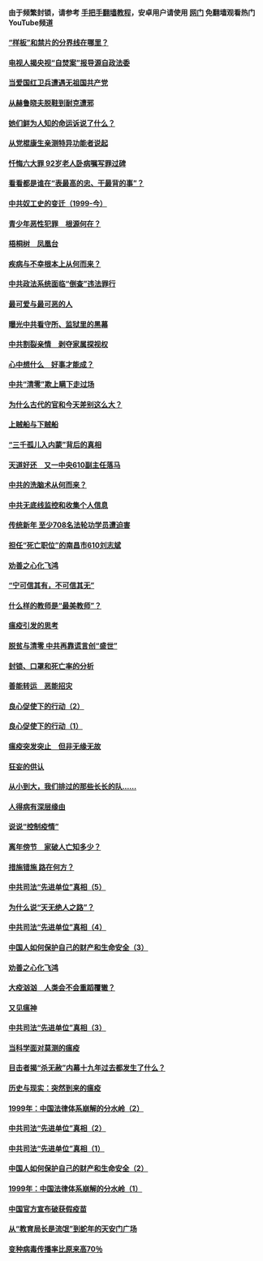 #### 由于频繁封锁，请参考 [手把手翻墙教程](https://github.com/gfw-breaker/guides/wiki/)，安卓用户请使用 [网门](https://github.com/gfw-breaker/nogfw/blob/master/dl.md?t=04070401) 免翻墙观看热门YouTube频道 

#### [“样板”和禁片的分界线在哪里？](../pages/19/422704.md?t=04070401) 

#### [电视人揭央视“自焚案”报导源自政法委](../pages/19/422770.md?t=04070401) 

#### [当爱国红卫兵遭遇无祖国共产党](../pages/19/422848.md?t=04070401) 

#### [从赫鲁晓夫脱鞋到耐克遭邪](../pages/19/422826.md?t=04070401) 

#### [她们鲜为人知的命运诉说了什么？](../pages/19/422754.md?t=04070401) 

#### [从党棍康生亲测特异功能者说起](../pages/19/422657.md?t=04070401) 

#### [忏悔六大罪 92岁老人卧病嘱写罪过碑](../pages/19/422750.md?t=04070401) 

#### [看看都是谁在“表最高的忠、干最背的事”？](../pages/19/422703.md?t=04070401) 

#### [中共奴工史的变迁（1999-今）](../pages/19/422656.md?t=04070401) 

#### [青少年恶性犯罪　根源何在？](../pages/19/422449.md?t=04070401) 

#### [梧桐树　凤凰台](../pages/19/422442.md?t=04070401) 

#### [疾病与不幸根本上从何而来？](../pages/19/422438.md?t=04070401) 

#### [中共政法系统面临“倒查”违法罪行](../pages/19/422497.md?t=04070401) 

#### [最可爱与最可恶的人](../pages/19/422448.md?t=04070401) 

#### [曝光中共看守所、监狱里的黑幕](../pages/19/422390.md?t=04070401) 

#### [中共割裂亲情　剥夺家属探视权](../pages/19/422364.md?t=04070401) 

#### [心中想什么　好事才能成？](../pages/19/422318.md?t=04070401) 

#### [中共“清零”欺上瞒下走过场](../pages/19/422306.md?t=04070401) 

#### [为什么古代的官和今天差别这么大？](../pages/19/422228.md?t=04070401) 

#### [上贼船与下贼船](../pages/19/422276.md?t=04070401) 

#### [“三千孤儿入内蒙”背后的真相](../pages/19/422229.md?t=04070401) 

#### [天道好还　又一中央610副主任落马](../pages/19/422155.md?t=04070401) 

#### [中共的洗脑术从何而来？](../pages/19/422154.md?t=04070401) 

#### [中共无底线监控和收集个人信息](../pages/19/422039.md?t=04070401) 

#### [传统新年 至少708名法轮功学员遭迫害](../pages/19/421946.md?t=04070401) 

#### [担任“死亡职位”的南昌市610刘志斌](../pages/19/421957.md?t=04070401) 

#### [劝善之心化飞鸿](../pages/19/421164.md?t=04070401) 

#### [“宁可信其有，不可信其无”](../pages/19/421691.md?t=04070401) 

#### [什么样的教师是“最美教师”？](../pages/19/421755.md?t=04070401) 

#### [瘟疫引发的思考](../pages/19/421594.md?t=04070401) 

#### [脱贫与清零 中共再靠谎言创“盛世”](../pages/19/421590.md?t=04070401) 

#### [封锁、口罩和死亡率的分析](../pages/19/421495.md?t=04070401) 

#### [善能转运　恶能招灾](../pages/19/421334.md?t=04070401) 

#### [良心促使下的行动（2）](../pages/19/421361.md?t=04070401) 

#### [良心促使下的行动（1）](../pages/19/421302.md?t=04070401) 

#### [瘟疫突发突止　但非无缘无故](../pages/19/421281.md?t=04070401) 

#### [狂妄的供认](../pages/19/421199.md?t=04070401) 

#### [从小到大，我们排过的那些长长的队……](../pages/19/421243.md?t=04070401) 

#### [人得病有深层缘由](../pages/19/420864.md?t=04070401) 

#### [说说“控制疫情”](../pages/19/420831.md?t=04070401) 

#### [离年傍节　家破人亡知多少？](../pages/19/420563.md?t=04070401) 

#### [措施错施  路在何方？](../pages/19/420076.md?t=04070401) 

#### [中共司法“先进单位”真相（5）](../pages/19/419453.md?t=04070401) 

#### [为什么说“天无绝人之路”？](../pages/19/419618.md?t=04070401) 

#### [中共司法“先进单位”真相（4）](../pages/19/419452.md?t=04070401) 

#### [中国人如何保护自己的财产和生命安全（3）](../pages/19/419405.md?t=04070401) 

#### [劝善之心化飞鸿](../pages/19/418758.md?t=04070401) 

#### [大疫汹汹　人类会不会重蹈覆辙？](../pages/19/419691.md?t=04070401) 

#### [又见瘟神](../pages/19/419225.md?t=04070401) 

#### [中共司法“先进单位”真相（3）](../pages/19/419451.md?t=04070401) 

#### [当科学面对莫测的瘟疫](../pages/19/419625.md?t=04070401) 

#### [目击者揭“杀无赦”内幕十九年过去都发生了什么？](../pages/19/419617.md?t=04070401) 

#### [历史与现实：突然到来的瘟疫](../pages/19/419619.md?t=04070401) 

#### [1999年：中国法律体系崩解的分水岭（2）](../pages/19/419455.md?t=04070401) 

#### [中共司法“先进单位”真相（2）](../pages/19/419450.md?t=04070401) 

#### [中共司法“先进单位”真相（1）](../pages/19/419449.md?t=04070401) 

#### [中国人如何保护自己的财产和生命安全（2）](../pages/19/419404.md?t=04070401) 

#### [1999年：中国法律体系崩解的分水岭（1）](../pages/19/419454.md?t=04070401) 

#### [中国官方宣布破获假疫苗](../pages/19/419504.md?t=04070401) 

#### [从“教育局长是流氓”到蛇年的天安门广场](../pages/19/419470.md?t=04070401) 

#### [变种病毒传播率比原来高70％](../pages/19/419456.md?t=04070401) 


